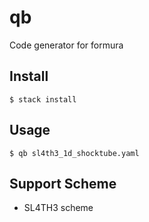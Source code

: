 # qb
Code generator for formura

## Install

```
$ stack install
```

## Usage

```
$ qb sl4th3_1d_shocktube.yaml
```

## Support Scheme

- SL4TH3 scheme
